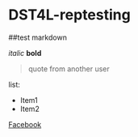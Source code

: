 # DST4L-reptesting
##test markdown

*italic* **bold**

>quote from another user

list:
  - Item1
  - Item2


[Facebook](facebook.com)
